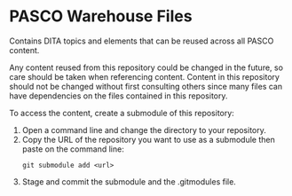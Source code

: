 # PASCO Warehouse Files

Contains DITA topics and elements that can be reused across all PASCO content.

Any content reused from this repository could be changed in the future, so care should be taken when referencing content.
Content in this repository should not be changed without first consulting others since many files can have dependencies
on the files contained in this repository.

To access the content, create a submodule of this repository:

1. Open a command line and change the directory to your repository.
2. Copy the URL of the repository you want to use as a submodule then paste on the command line:
    ```
    git submodule add <url>
    ```
3. Stage and commit the submodule and the .gitmodules file.